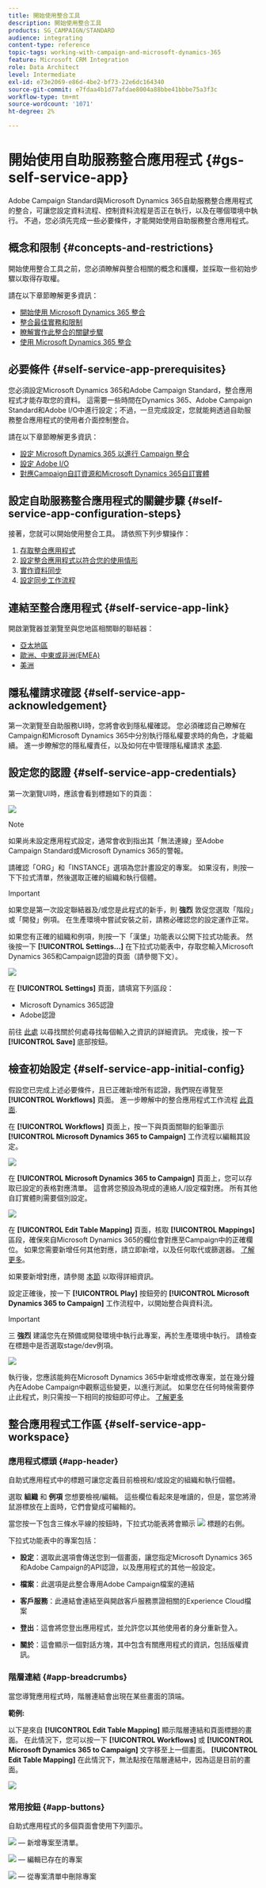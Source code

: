 ```yaml
---
title: 開始使用整合工具
description: 開始使用整合工具
products: SG_CAMPAIGN/STANDARD
audience: integrating
content-type: reference
topic-tags: working-with-campaign-and-microsoft-dynamics-365
feature: Microsoft CRM Integration
role: Data Architect
level: Intermediate
exl-id: e73e2069-e86d-4be2-bf73-22e6dc164340
source-git-commit: e7fdaa4b1d77afdae8004a88bbe41bbbe75a3f3c
workflow-type: tm+mt
source-wordcount: '1071'
ht-degree: 2%

---
```


# 開始使用自助服務整合應用程式 {#gs-self-service-app}

Adobe Campaign Standard與Microsoft Dynamics 365自助服務整合應用程式的整合，可讓您設定資料流程、控制資料流程是否正在執行，以及在哪個環境中執行。 不過，您必須先完成一些必要條件，才能開始使用自助服務整合應用程式。

## 概念和限制 {#concepts-and-restrictions}

開始使用整合工具之前，您必須瞭解與整合相關的概念和護欄，並採取一些初始步驟以取得存取權。

請在以下章節瞭解更多資訊：

* [開始使用 Microsoft Dynamics 365 整合](../../integrating/using/d365-acs-get-started.md)
* [整合最佳實務和限制](../../integrating/using/d365-acs-notices-and-recommendations.md)
* [瞭解實作此整合的關鍵步驟](../../integrating/using/d365-acs-get-started.md#request-and-implement-this-integration)
* [使用 Microsoft Dynamics 365 整合](../../integrating/using/d365-acs-using-the-integration.md)

## 必要條件 {#self-service-app-prerequisites}

您必須設定Microsoft Dynamics 365和Adobe Campaign Standard，整合應用程式才能存取您的資料。 這需要一些時間在Dynamics 365、Adobe Campaign Standard和Adobe I/O中進行設定；不過，一旦完成設定，您就能夠透過自助服務整合應用程式的使用者介面控制整合。

請在以下章節瞭解更多資訊：

* [設定 Microsoft Dynamics 365 以進行 Campaign 整合](../../integrating/using/d365-acs-configure-d365.md)
* [設定 Adobe I/O](../../integrating/using/d365-acs-configure-adobe-io.md)
* [對應Campaign自訂資源和Microsoft Dynamics 365自訂實體](../../integrating/using/d365-acs-notices-and-recommendations.md)

## 設定自助服務整合應用程式的關鍵步驟 {#self-service-app-configuration-steps}

接著，您就可以開始使用整合工具。 請依照下列步驟操作：

1. [存取整合應用程式](../../integrating/using/d365-acs-self-service-app-control-access.md)
1. [設定整合應用程式以符合您的使用情形](../../integrating/using/d365-acs-self-service-app-settings.md)
1. [實作資料同步](../../integrating/using/d365-acs-self-service-app-data-sync.md)
1. [設定同步工作流程](../../integrating/using/d365-acs-self-service-app-workflows.md)

## 連結至整合應用程式 {#self-service-app-link}

開啟瀏覽器並瀏覽至與您地區相關聯的聯結器：

* [亞太地區](https://d365-acs-ap.ea.adobe.com/)
* [歐洲、中東或非洲(EMEA)](https://d365-acs-em.ea.adobe.com/)
* [美洲](https://d365-acs-am.ea.adobe.com/)

## 隱私權請求確認 {#self-service-app-acknowledgement}

第一次瀏覽至自助服務UI時，您將會收到隱私權確認。 您必須確認自己瞭解在Campaign和Microsoft Dynamics 365中分別執行隱私權要求時的角色，才能繼續。
進一步瞭解您的隱私權責任，以及如何在中管理隱私權請求 [本節](../../integrating/using/d365-acs-notices-and-recommendations.md#acs-msdyn-manage-privacy).

## 設定您的認證 {#self-service-app-credentials}

第一次瀏覽UI時，應該會看到標題如下的頁面：

![](assets/do-not-localize/d365-to-acs-ui-header.png)

>[!NOTE]
>
> 如果尚未設定應用程式設定，通常會收到指出其「無法連線」至Adobe Campaign Standard或Microsoft Dynamics 365的警報。

請確認「ORG」和「INSTANCE」選項為您計畫設定的專案。  如果沒有，則按一下下拉式清單，然後選取正確的組織和執行個體。

>[!IMPORTANT]
>
> 如果您是第一次設定聯結器及/或您是此程式的新手，則 **強烈** 敦促您選取「階段」或「開發」例項。 在生產環境中嘗試安裝之前，請務必確認您的設定運作正常。

如果您有正確的組織和例項，則按一下「漢堡」功能表以公開下拉式功能表。 然後按一下 **[!UICONTROL Settings...]** 在下拉式功能表中，存取您輸入Microsoft Dynamics 365和Campaign認證的頁面（請參閱下文）。

![](assets/do-not-localize/d365-to-acs-ui-page-workflows-menu-pointers.png)

在 **[!UICONTROL Settings]** 頁面，請填寫下列區段：

* Microsoft Dynamics 365認證
* Adobe認證

前往 [此處](../../integrating/using/d365-acs-self-service-app-settings.md) 以尋找關於何處尋找每個輸入之資訊的詳細資訊。 完成後，按一下 **[!UICONTROL Save]** 底部按鈕。

## 檢查初始設定 {#self-service-app-initial-config}

假設您已完成上述必要條件，且已正確新增所有認證，我們現在導覽至 **[!UICONTROL Workflows]** 頁面。 進一步瞭解中的整合應用程式工作流程 [此頁面](../../integrating/using/d365-acs-self-service-app-workflows.md).

在  **[!UICONTROL Workflows]** 頁面上，按一下與頁面關聯的鉛筆圖示 **[!UICONTROL Microsoft Dynamics 365 to Campaign]** 工作流程以編輯其設定。

![](assets/do-not-localize/d365-to-acs-ui-page-workflows-ingress-edit-pointer.png)

在 **[!UICONTROL Microsoft Dynamics 365 to Campaign]** 頁面上，您可以存取已設定的表格對應清單。  這會將您預設為現成的連絡人/設定檔對應。 所有其他自訂實體則需要個別設定。

![](assets/do-not-localize/d365-to-acs-ui-page-ingress-top-pointers.png)

在 **[!UICONTROL Edit Table Mapping]** 頁面，核取 **[!UICONTROL Mappings]** 區段，確保來自Microsoft Dynamics 365的欄位會對應至Campaign中的正確欄位。 如果您需要新增任何其他對應，請立即新增，以及任何取代或篩選器。 [了解更多](../../integrating/using/d365-acs-self-service-app-data-sync.md)。

如果要新增對應，請參閱 [本節](../../integrating/using/d365-acs-self-service-app-data-sync.md#add-a-new-mapping) 以取得詳細資訊。

設定正確後，按一下 **[!UICONTROL Play]** 按鈕旁的 **[!UICONTROL Microsoft Dynamics 365 to Campaign]** 工作流程中，以開始整合與資料流。

>[!IMPORTANT]
>
>三 **強烈** 建議您先在預備或開發環境中執行此專案，再於生產環境中執行。 請檢查在標題中是否選取stage/dev例項。
>

![](assets/do-not-localize/d365-to-acs-ui-page-workflows-ingress-play-pointer.png)

執行後，您應該能夠在Microsoft Dynamics 365中新增或修改專案，並在幾分鐘內在Adobe Campaign中觀察這些變更，以進行測試。 如果您在任何時候需要停止此程式，則只需按一下相同的按鈕即可停止。 [了解更多](../../integrating/using/d365-acs-self-service-app-workflows.md#workflow-status)


## 整合應用程式工作區 {#self-service-app-workspace}

### 應用程式標頭 {#app-header}

自助式應用程式中的標題可讓您定義目前檢視和/或設定的組織和執行個體。

選取 **組織** 和 **例項** 您想要檢視/編輯。 這些欄位看起來是唯讀的，但是，當您將滑鼠游標放在上面時，它們會變成可編輯的。

當您按一下包含三條水平線的按鈕時，下拉式功能表將會顯示 ![](assets//do-not-localize/d365-to-acs-icon-hamburger.png) 標題的右側。

下拉式功能表中的專案包括：

* **設定**：選取此選項會傳送您到一個畫面，讓您指定Microsoft Dynamics 365和Adobe Campaign的API認證，以及應用程式的其他一般設定。

* **檔案**：此選項是此整合專用Adobe Campaign檔案的連結

* **客戶服務**：此連結會連結至與開啟客戶服務票證相關的Experience Cloud檔案

* **登出**：這會將您登出應用程式，並允許您以其他使用者的身分重新登入。

* **關於**：這會顯示一個對話方塊，其中包含有關應用程式的資訊，包括版權資訊。

### 階層連結 {#app-breadcrumbs}

當您導覽應用程式時，階層連結會出現在某些畫面的頂端。

**範例:**

以下是來自 **[!UICONTROL Edit Table Mapping]** 顯示階層連結和頁面標題的畫面。 在此情況下，您可以按一下 **[!UICONTROL Workflows]** 或 **[!UICONTROL Microsoft Dynamics 365 to Campaign]** 文字移至上一個畫面。 **[!UICONTROL Edit Table Mapping]** 在此情況下，無法點按在階層連結中，因為這是目前的畫面。

![](assets/do-not-localize/d365-to-acs-breadcrumbs-ingress.png)

### 常用按鈕 {#app-buttons}

自助式應用程式的多個頁面會使用下列圖示。

![](assets/do-not-localize/d365-to-acs-icon-add.png)  — 新增專案至清單。

![](assets/do-not-localize/d365-to-acs-icon-edit.png)  — 編輯已存在的專案

![](assets/do-not-localize/d365-to-acs-icon-delete.png)  — 從專案清單中刪除專案
